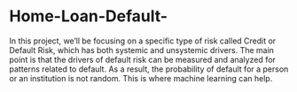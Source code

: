 # Home-Loan-Default-
In this project, we’ll be focusing on a specific type of risk called Credit or Default Risk, which has both systemic and unsystemic drivers. The main point is that the drivers of default risk can be measured and analyzed for patterns related to default. As a result, the probability of default for a person or an institution is not random. This is where machine learning can help.
